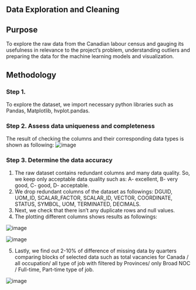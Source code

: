## Data Exploration and Cleaning

## Purpose 

To explore the raw data from the Canadian labour census and gauging its usefulness in relevance to the project’s problem, understanding outliers and preparing the data for the machine learning models and visualization. 

## Methodology
### Step 1.
To explore the dataset, we import necessary python libraries such as Pandas, Matplotlib, hvplot.pandas.

### Step 2. Assess data uniqueness and completeness
The result of checking the columns and their corresponding data types is shown as following:
![image](https://user-images.githubusercontent.com/68247343/142800299-91ba7013-37f3-46b3-b88b-3e5265653123.png)

### Step 3. Determine the data accuracy
  1.	The raw dataset contains redundant columns and many data quality. So, we keep only acceptable data quality such as: A- excellent, B- very good, C- good, D- acceptable.
  2.	We drop redundant columns of the dataset as followings: DGUID, UOM_ID, SCALAR_FACTOR, SCALAR_ID, VECTOR, COORDINATE, STATUS, SYMBOL, UOM, TERMINATED, DECIMALS.
  3.	Next, we check that there isn’t any duplicate rows and null values.
  4.	The plotting different columns shows results as followings:

![image](https://user-images.githubusercontent.com/68247343/142800323-557949da-9a65-4fef-a479-cc98e2e726c5.png) 

![image](https://user-images.githubusercontent.com/68247343/142800340-5edf238f-6f9f-4150-ac83-da64da94389f.png)

  5.	Lastly, we find out 2-10% of difference of missing data by quarters comparing blocks of selected data such as total vacancies for Canada / all occupation/ all type of job with filtered by Provinces/ only Broad NOC / Full-time, Part-time type of job.

![image](https://user-images.githubusercontent.com/68247343/142800355-7a7d76e7-66c0-426d-b29c-aa0513cf833a.png)
